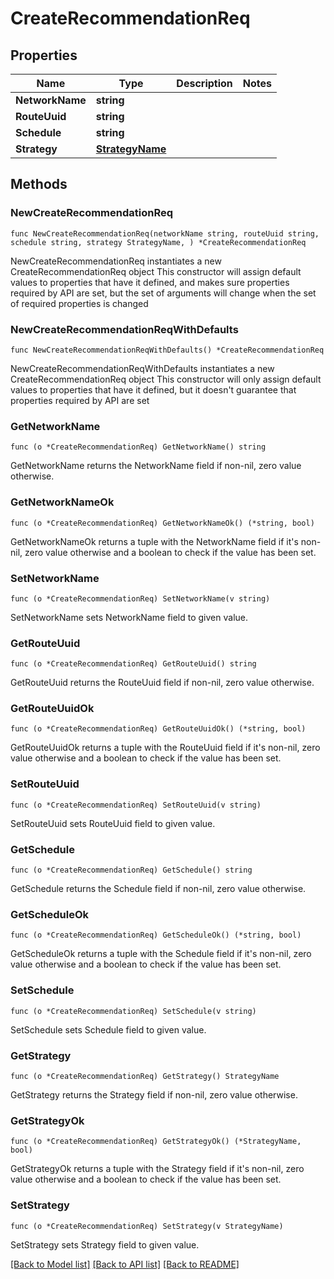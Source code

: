 # CreateRecommendationReq

## Properties

Name | Type | Description | Notes
------------ | ------------- | ------------- | -------------
**NetworkName** | **string** |  | 
**RouteUuid** | **string** |  | 
**Schedule** | **string** |  | 
**Strategy** | [**StrategyName**](StrategyName.md) |  | 

## Methods

### NewCreateRecommendationReq

`func NewCreateRecommendationReq(networkName string, routeUuid string, schedule string, strategy StrategyName, ) *CreateRecommendationReq`

NewCreateRecommendationReq instantiates a new CreateRecommendationReq object
This constructor will assign default values to properties that have it defined,
and makes sure properties required by API are set, but the set of arguments
will change when the set of required properties is changed

### NewCreateRecommendationReqWithDefaults

`func NewCreateRecommendationReqWithDefaults() *CreateRecommendationReq`

NewCreateRecommendationReqWithDefaults instantiates a new CreateRecommendationReq object
This constructor will only assign default values to properties that have it defined,
but it doesn't guarantee that properties required by API are set

### GetNetworkName

`func (o *CreateRecommendationReq) GetNetworkName() string`

GetNetworkName returns the NetworkName field if non-nil, zero value otherwise.

### GetNetworkNameOk

`func (o *CreateRecommendationReq) GetNetworkNameOk() (*string, bool)`

GetNetworkNameOk returns a tuple with the NetworkName field if it's non-nil, zero value otherwise
and a boolean to check if the value has been set.

### SetNetworkName

`func (o *CreateRecommendationReq) SetNetworkName(v string)`

SetNetworkName sets NetworkName field to given value.


### GetRouteUuid

`func (o *CreateRecommendationReq) GetRouteUuid() string`

GetRouteUuid returns the RouteUuid field if non-nil, zero value otherwise.

### GetRouteUuidOk

`func (o *CreateRecommendationReq) GetRouteUuidOk() (*string, bool)`

GetRouteUuidOk returns a tuple with the RouteUuid field if it's non-nil, zero value otherwise
and a boolean to check if the value has been set.

### SetRouteUuid

`func (o *CreateRecommendationReq) SetRouteUuid(v string)`

SetRouteUuid sets RouteUuid field to given value.


### GetSchedule

`func (o *CreateRecommendationReq) GetSchedule() string`

GetSchedule returns the Schedule field if non-nil, zero value otherwise.

### GetScheduleOk

`func (o *CreateRecommendationReq) GetScheduleOk() (*string, bool)`

GetScheduleOk returns a tuple with the Schedule field if it's non-nil, zero value otherwise
and a boolean to check if the value has been set.

### SetSchedule

`func (o *CreateRecommendationReq) SetSchedule(v string)`

SetSchedule sets Schedule field to given value.


### GetStrategy

`func (o *CreateRecommendationReq) GetStrategy() StrategyName`

GetStrategy returns the Strategy field if non-nil, zero value otherwise.

### GetStrategyOk

`func (o *CreateRecommendationReq) GetStrategyOk() (*StrategyName, bool)`

GetStrategyOk returns a tuple with the Strategy field if it's non-nil, zero value otherwise
and a boolean to check if the value has been set.

### SetStrategy

`func (o *CreateRecommendationReq) SetStrategy(v StrategyName)`

SetStrategy sets Strategy field to given value.



[[Back to Model list]](../README.md#documentation-for-models) [[Back to API list]](../README.md#documentation-for-api-endpoints) [[Back to README]](../README.md)



